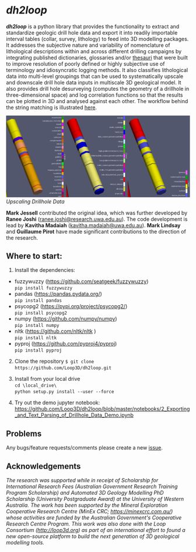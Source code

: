 # *dh2loop*

***dh2loop*** is a python library that provides the functionality to extract and standardize geologic drill hole data and export it into readily importable interval tables (collar, survey, lithology) to feed into 3D modelling packages. It addresses the subjective nature and variability of nomenclature of lithological descriptions within and across different drilling campaigns by integrating published dictionaries, glossaries and/or [thesauri](https://github.com/Loop3D/dh2loop/blob/master/Thesauri.md) that were built to improve resolution of poorly defined or highly subjective use of terminology and idiosyncratic logging methods. It also classifies lithological data into multi-level groupings that can be used to systematically upscale and downscale drill hole data inputs in multiscale 3D geological model. It also provides drill hole desurveying (computes the geometry of a drillhole in three-dimensional space) and log correlation functions so that the results can be plotted in 3D and analysed against each other. The workflow behind the string matching is illustrated [here](images/fig07.png). 

![Upscaling Drillhole Data](images/drillholes2.png)
*Upscaling Drillhole Data*

**Mark Jessell** contributed the original idea, which was further developed by **Ranee Joshi** (ranee.joshi@research.uwa.edu.au). The code development is lead by **Kavitha Madaiah** (kavitha.madaiah@uwa.edu.au). **Mark Lindsay** and **Guillaume Pirot** have made significant contributions to the direction of the research. 

## Where to start:
  
1. Install the dependencies:
- fuzzywuzzy (https://github.com/seatgeek/fuzzywuzzy) <br>
`pip install fuzzywuzzy` <br>
- pandas (https://pandas.pydata.org/)  <br>
`pip install pandas` <br>
- psycopg2 (https://pypi.org/project/psycopg2/)  <br>
`pip install psycopg2` <br>
- numpy (https://github.com/numpy/numpy)  <br>
`pip install numpy` <br>
- nltk (https://github.com/nltk/nltk )  <br>
`pip install nltk` <br>
- pyproj (https://github.com/pyproj4/pyproj)  <br>
`pip install pyproj`  <br>

2. Clone the repository
`$ git clone https://github.com/Loop3D/dh2loop.git`

3. Install from your local drive <br>
`cd \local_drive\` <br>
`python setup.py install --user --force`

4. Try out the demo jupyter notebook:
https://github.com/Loop3D/dh2loop/blob/master/notebooks/2_Exporting_and_Text_Parsing_of_Drillhole_Data_Demo.ipynb


## Problems
Any bugs/feature requests/comments please create a new [issue](https://github.com/Loop3D/dh2loop/issues). 

## Acknowledgements
*The research was supported while in receipt of Scholarship for International Research Fees (Australian Government Research Training Program Scholarship) and Automated 3D Geology Modelling PhD Scholarship (University Postgraduate Award) at the University of Western Australia. The work has been supported by the Mineral Exploration Cooperative Research Centre (MinEx CRC; https://minexcrc.com.au/) whose activities are funded by the Australian Government's Cooperative Research Centre Program. This work was also done with the Loop Consortium (http://loop3d.org) as part of an international effort to found a new open-source platform to build the next generation of 3D geological modelling tools.*
